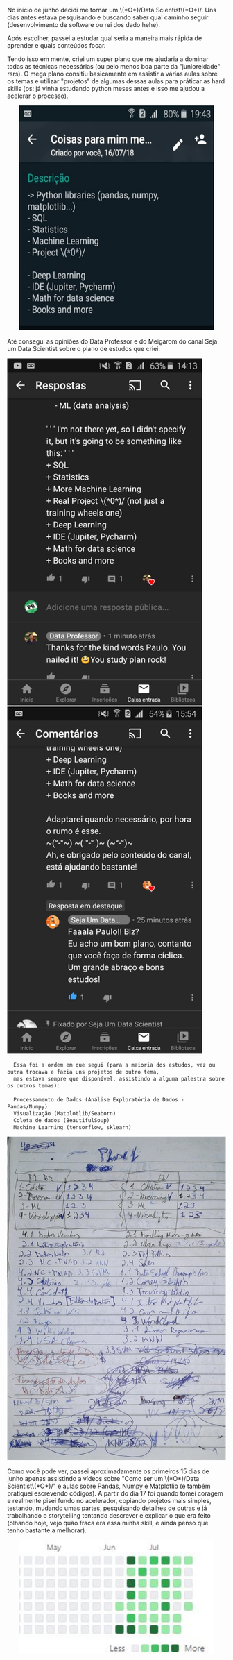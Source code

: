 No início de junho decidi me tornar um \\(\*O\*)/Data Scientist\\(\*O\*)/. Uns dias antes estava pesquisando e buscando saber qual caminho seguir (desenvolvimento de software ou rei dos dado hehe).

Após escolher, passei a estudar qual seria a maneira mais rápida de aprender e quais conteúdos focar. 

Tendo isso em mente, criei um super plano que me ajudaria a dominar todas as técnicas necessárias (ou pelo menos boa parte da "junioreidade" rsrs). O mega plano consitiu basicamente em assistir a várias aulas sobre os temas e utilizar "projetos" de algumas dessas aulas para práticar as hard skills (ps: já vinha estudando python meses antes e isso me ajudou a acelerar o processo). 

<p align="center">
  <img src="Imagem1.jpg" width="450" />
</p>


Até consegui as opiniões do Data Professor e do Meigarom do canal Seja um Data Scientist sobre o plano de estudos que criei:


<p float="left">
  <img src="WhatsApp Image 2020-06-10 at 14.10.12.jpeg" width="450" />
  <img src="WhatsApp Image 2020-07-30 at 20.36.16.jpeg" width="450" />
</p>


  
      Essa foi a ordem em que segui (para a maioria dos estudos, vez ou outra trocava e fazia uns projetos de outro tema, 
      mas estava sempre que disponível, assistindo a alguma palestra sobre os outros temas):
      
      Processamento de Dados (Análise Exploratória de Dados - Pandas/Numpy)
      Visualização (Matplotlib/Seaborn)
      Coleta de dados (BeautifulSoup)
      Machine Learning (tensorflow, sklearn)

<p align="center">
  <img src="papel plano.jpeg" width="650" />
</p>


Como você pode ver, passei aproximadamente os primeiros 15 dias de junho apenas assistindo a vídeos sobre "Como ser um \\(\*O\*)/Data Scientist\\(\*O\*)/" e aulas sobre Pandas, Numpy e Matplotlib (e também pratiquei escrevendo códigos). A partir do dia 17 foi quando tomei coragem e realmente pisei fundo no acelerador, copiando projetos mais simples, testando, mudando umas partes, pesquisando detalhes de outras e já trabalhando o storytelling tentando descrever e explicar o que era feito (olhando hoje, vejo quão fraca era essa minha skill, e ainda penso que tenho bastante a melhorar).


<p align="center">
  <img src="0git.JPG" width="450" />
</p>
